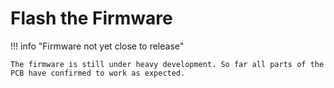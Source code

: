 # Flash the Firmware

!!! info "Firmware not yet close to release"

    The firmware is still under heavy development. So far all parts of the PCB have confirmed to work as expected.

<!-- ## ESP Webflash -->

<!-- ## ESP Flash Utility -->
